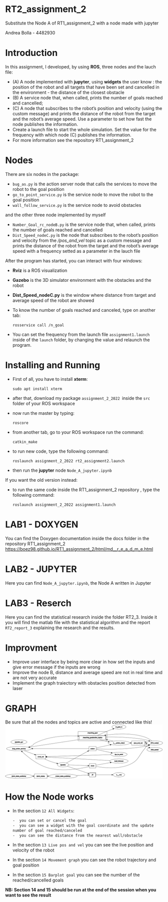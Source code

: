 # RT2_assignment_2
Substitute the Node A of RT1_assignment_2 with a node made with jupyter

Andrea Bolla - 4482930


# Introduction
In this assignment, I developed, by using **ROS**, three nodes and the lauch file:
- (A) A node implemented with **jupyter**, using **widgets** the user know : the position of the robot and all targets that have been set and cancelled in the environment - the distance of the closest obstacle 
- (B) A service node that, when called, prints the number of goals reached and cancelled;
- (C) A node that subscribes to the robot’s position and velocity (using the custom message) and prints the distance of the robot from the target and the robot’s average speed. Use a parameter to set how fast the node publishes the information.
-  Create a launch file to start the whole simulation. Set the value for the frequency with which node (C) publishes
the information.
- For more information see the repository RT1_assignment_2



# Nodes
There are six nodes in the package:

- `bug_as.py` is the action server node that calls the  services to move the robot to the goal position
- `go_to_point_service.py` is the service node to move the robot to the goal position
- `wall_follow_service.py` is the service node to avoid obstacles

and the other three node implemented by myself

- `Number_Goal_rc_nodeB.py` is the service node that, when called, prints the number of goals reached and cancelled 
-  `Dist_Speed_nodeC.py` is the node that subscribes to the robot’s position and velocity from the */pos_and_vel* topic as a custom message and prints the distance of the robot from the target and the robot’s average speed with a frequency setted as a parameter in the lauch file


After the program has started, you can interact with four windows:

- **Rviz** is a ROS visualization 
- **Gazebo** is the 3D simulator environment with the obstacles and the robot 
- **Dist_Speed_nodeC.py** is the window where distance from target and average speed of the robot are showed

- To know the number of goals reached and canceled, type on another tab:

      rosservice call /n_goal
      
- You can set the frequency from the launch file `assignment1.launch` inside of the `launch` folder, by changing the value and relaunch the program.

# Installing and Running
-  First of all, you have to install **xterm**:

       sudo apt install xterm

- after that, download my package  `assignment_2_2022 `inside the `src` folder of your ROS workspace

- now run the master by typing:

      roscore 

- from another tab, go to your ROS workspace run the command:

      catkin_make

- to run new code, type the following command:

      roslaunch assignment_2_2022 rt2_assignment2.launch
      
- then run the **jupyter** node `Node_A_jupyter.ipynb`


If you want the old version instead:

- to run the same code inside the RT1_assignment_2 repository , type the following command:

      roslaunch assignment_2_2022 assignment1.launch
    

# LAB1 - DOXYGEN
You can find the Doxygen documentation inside the docs folder in the repository RT1_assignment_2
https://boez98.github.io/RT1_assignment_2/html/md__r_e_a_d_m_e.html
# LAB2 - JUPYTER
Here you can find `Node_A_jupyter.ipynb`, the Node A written in Jupyter

# LAB3 - Reserch
Here you can find the statistical research inside the folder RT2_3. Inside it you will find the matlab file with the statistical algorithm and the report `RT2_report_3` explaining the research and the results.

# Improvment
- Improve user interface by being more clear in how set the inputs and give error message if the inputs are wrong
- Improve the node B, distance and average speed are not in real time and are not very accurate
- Implement the graph traiectory with obstacles position detected from laser

# GRAPH
Be sure that all the nodes and topics are active and connected like this!
![rosgraph2.png](https://github.com/boez98/RT2_assignment_2/blob/main/rosgraph2.png)

# How the Node works
- In the section `12 All Widgets`:

      -  you can set or cancel the goal
      -  you can see a widget with the goal coordinate and the update number of goal reached/canceled
      -  you can see the distance from the nearest wall/obstacle
- In the section `13 Live pos and vel` you can see the live position and velocity of the robot
- In the section `14 Movement graph` you can see the robot trajectory and goal position 
- In the section `15 Barplot goal` you can see the number of the reached/cancelled goals

**NB: Section 14 and 15 should be run at the end of the session when you want to see the result**
